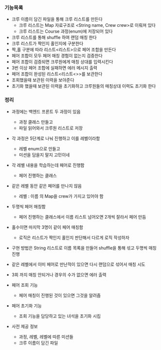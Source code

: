 ### 기능목록

- 크루 이름이 담긴 파일을 통해 크루 리스트를 만든다
  - 크루 리스트는 Map 자료구조로 <String name, Crew crew>로 이뤄져 있다
  - 크루 리스트는 Course 과정(enum)에 저장되어 있다
- 크루 리스트를 통해 shuffle 하여 랜덤 매칭 한다
- 크루 리스트가 짝인지 홀인지에 구분한다
- 짝,홀 구분에 따라 리스트<리스트<String>>으로 페어 조합을 만든다
- 페어 조합이 모두 페어 매칭 경험이 없는지 검증한다
- 페어 조합이 검증되면 크루원에게 매칭 상대를 입력시킨다
- 3번 이상 페어 조합에 실패하면 에러 메시지 출력
- 페어 조합이 완성된 리스트<리스트<>>를 보관한다
- 조회했을때 보관된 이력을 보야준다
- 초기화 했을때 보관된 이력을 초기화하고 크루원들의 매칭상대 이력도 초기화 한다


### 정리
- 과정에는 백엔드 프론트 두 과정이 있음
    - 과정 클래스 만들고
    - 파일 읽어와서 크루원 리스트로 저장
- 각 과정은 5단계로 나눠 진행하고 이를 레벨이라함
    - 레벨 enum으로 만들고
    - 미션을 담을지 말지 고민이네
- 각 레벨 내용을 학습하는데 페어로 진행함
    - 페어 진행하는 클래스
- 같은 레벨 동안 같은 페어를 만나지 않음
    - 레벨 : 이름 의 Map을 crew가 가지고 있어야 함

- 두명씩 페어 매칭함
    - 페어 진행하는 클래스에서 이름 리스트 넘어오면 2개씩 잘라서 페어 만듬
- 홀수이면 마지막 3명이 같이 페어 매칭함
    - 로직은 리스트가 짝인지 홀인지 판단해서 다르게 로직 작성하자
- 구현 방법은 String 리스트로 이름 목록을 만들어 shuffle을 통해 섞고 두명씩 매칭 진행
- 같은 레벨에서 이미 페어로 만난적이 있으면 다시 랜덤으로 섞어서 매칭 시도
- 3회 까지 매칭 안되거나 경우의 수가 없으면 에러 출력

- 페어 조회 기능
    - 페어 매칭이 진행된 것이 있으면 그것을 알려줌
- 페어 초기화 기능
    - 조회 기능을 담당하고 있는 녀석을 초기화 시킴

- 사전 제공 정보
    - 과정, 레벨, 레벨에 따른 미션들
    - 크루 이름이 담긴 파일